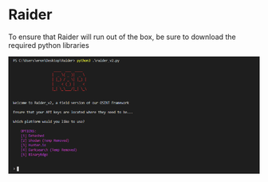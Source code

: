 # Raider

To ensure that Raider will run out of the box, be sure to download the required python libraries 

![](readme_images/r8r_1.PNG )
